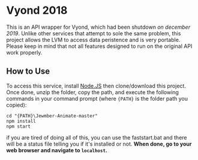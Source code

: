 # Vyond 2018
This is an API wrapper for Vyond, which had been shutdown  *on december 2019*.	Unlike other services that attempt to sole the same problem, this project allows the LVM to access data peristence and is very portable.  Please keep in mind that not all features designed to run on the original API work properly.
## How to Use
To access this service, install [Node.JS](https://nodejs.org/en/) then clone/download this project.	Once done, unzip the folder, copy the path, and execute the following commands in your command prompt (where `{PATH}` is the folder path you copied):
```console
cd "{PATH}\Jewmber-Animate-master"
npm install
npm start
```
if you are tired of doing all of this, you can use the faststart.bat and there will be a status file telling you if it's installed or not.
**When done, go to your web browser and navigate to `localhost`.**

